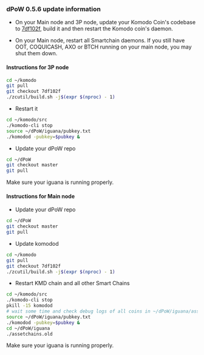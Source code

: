 ### dPoW 0.5.6 update information

- On your Main node and 3P node, update your Komodo Coin's codebase to [7df102f](https://github.com/KomodoPlatform/komodo/tree/7df102f42fa3c1672d5a7b57733378fd36a172da), build it and then restart the Komodo coin's daemon.

- On your Main node, restart all Smartchain daemons. If you still have OOT, COQUICASH, AXO or BTCH running on your main node, you may shut them down.

#### Instructions for 3P node

```bash
cd ~/komodo
git pull
git checkout 7df102f
./zcutil/build.sh -j$(expr $(nproc) - 1)
```

- Restart it

```bash
cd ~/komodo/src
./komodo-cli stop
source ~/dPoW/iguana/pubkey.txt
./komodod -pubkey=$pubkey &
```

- Update your dPoW repo

```bash
cd ~/dPoW
git checkout master
git pull
```

Make sure your iguana is running properly.

#### Instructions for Main node

- Update your dPoW repo

```bash
cd ~/dPoW
git checkout master
git pull
```

- Update komodod

```bash
cd ~/komodo
git pull
git checkout 7df102f
./zcutil/build.sh -j$(expr $(nproc) - 1)
```

- Restart KMD chain and all other Smart Chains

```bash
cd ~/komodo/src
./komodo-cli stop
pkill -15 komodod
# wait some time and check debug logs of all coins in ~/dPoW/iguana/assetchains.old to make sure they are shutdown before proceeding to the next step 
source ~/dPoW/iguana/pubkey.txt
./komodod -pubkey=$pubkey &
cd ~/dPoW/iguana
./assetchains.old
```

Make sure your iguana is running properly.
